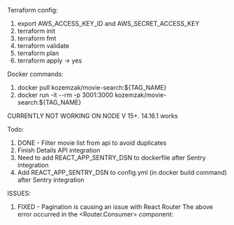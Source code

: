 Terraform config:

1. export AWS_ACCESS_KEY_ID and AWS_SECRET_ACCESS_KEY
2. terraform init
3. terraform fmt
4. terraform validate
5. terraform plan
6. terraform apply -> yes

Docker commands:

1. docker pull kozemzak/movie-search:${TAG_NAME}
2. docker run -it --rm -p 3001:3000 kozemzak/movie-search:${TAG_NAME}

CURRENTLY NOT WORKING ON NODE V 15+. 14.16.1 works

Todo:

1. DONE - Filter movie list from api to avoid duplicates
2. Finish Details API integration
3. Need to add REACT_APP_SENTRY_DSN to dockerfile after Sentry integration
4. Add REACT_APP_SENTRY_DSN to config.yml (in docker build command) after Sentry integration

ISSUES:

1. FIXED - Pagination is causing an issue with React Router
   The above error occurred in the <Router.Consumer> component:
